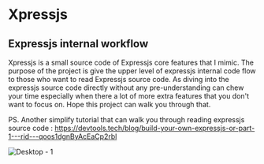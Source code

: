 # Xpressjs
## Expressjs internal workflow
Xpressjs is a small source code of Expressjs core features that I mimic. The purpose of the project is give the upper level of expressjs internal code flow to those who want to read Expressjs source code.
As diving into the expressjs source code directly without any pre-understanding can chew your time especially when there a lot of more extra features that you don't want to focus on. Hope this project can walk you through that.

PS. Another simplify tutorial that can walk you through reading expressjs source code : https://devtools.tech/blog/build-your-own-expressjs-or-part-1---rid---qoos1dgnByAcEaCp2rbl


![Desktop - 1](https://github.com/SaiPha454/xpressjs/assets/58585809/0d0c9fe6-d201-4e2e-89ba-35c07b4ad3fc)
